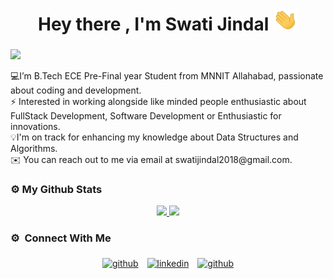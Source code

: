  <h1 align="center"> Hey there , I'm Swati Jindal <img src="https://raw.githubusercontent.com/ABSphreak/ABSphreak/master/gifs/Hi.gif" alt="mysql" width="40" height="35"/> </br></h1>
<h3 align="center"> </h3>


![](https://raw.githubusercontent.com/halfrost/halfrost/master/icons/header_.png)
<p align="center">

</p>
<p> 
💻I’m B.Tech ECE Pre-Final year Student from MNNIT Allahabad, passionate about coding and development. </br>
⚡ Interested in working alongside like minded people enthusiastic about FullStack Development, Software Development or Enthusiastic for innovations.</br>
💡I'm on track for enhancing my knowledge about Data Structures and Algorithms. </br>
✉️ You can reach out to me via email at swatijindal2018@gmail.com.
<!---📫 How to reach me:  swatijindal2018@gmail.com </br> --->

</p>


### ⚙️ My Github Stats 
<p align="center">
<a href="https://github.com/Swatijindal08">
  <img height="180em" src="https://github-readme-stats-eight-theta.vercel.app/api?username=Swatijindal08&show_icons=true&theme=algolia&include_all_commits=true&count_private=true"/>
  <img height="180em" src="https://github-readme-stats-eight-theta.vercel.app/api/top-langs/?username=Swatijindal08&layout=compact&langs_count=8&theme=algolia"/>
</a>
</p>

### ⚙️ &nbsp;Connect With Me

<p align="center">
	<a href="https://github.com/Swatijindal08"><img alt="github" width="10%" style="padding:5px" src="https://img.icons8.com/clouds/100/000000/github.png"/></a>
	<a href="https://www.linkedin.com/in/swati-jindal-50b752205/"><img alt="linkedin" width="10%" style="padding:5px" src="https://img.icons8.com/clouds/100/000000/linkedin.png"/></a>
 <a href="mailto:swatijindal2018@gmail.com"><img alt="github" width="10%" style="padding:5px" src="https://img.icons8.com/clouds/100/000000/gmail.png"/></a>
	
</p>  
 
<!---
Swatijindal08/Swatijindal08 is a ✨ special ✨ repository because its `README.md` (this file) appears on your GitHub profile.
You can click the Preview link to take a look at your changes.
--->

